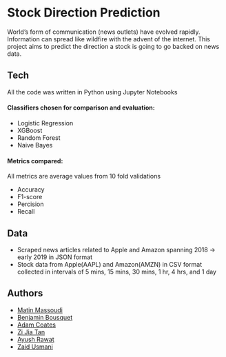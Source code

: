 # Stock Direction Prediction

World’s form of communication (news outlets) have evolved rapidly. Information can spread like wildfire with the advent of the internet. This project aims to predict the direction a stock is going to go backed on news data.


## Tech
All the code was written in Python using Jupyter Notebooks

#### Classifiers chosen for comparison and evaluation:
- Logistic Regression
- XGBoost
- Random Forest
- Naive Bayes

#### Metrics compared:
All metrics are average values from 10 fold validations
- Accuracy
- F1-score
- Percision
- Recall

## Data
- Scraped news articles related to Apple and Amazon spanning 2018 -> early 2019 in JSON format
- Stock data from Apple(AAPL) and Amazon(AMZN) in CSV format collected in intervals of 5 mins, 15 mins, 30 mins, 1 hr, 4 hrs, and 1 day

## Authors
- [Matin Massoudi](https://github.com/Matin-M)
- [Benjamin Bousquet](https://www.github.com/benbousquet)
- [Adam Coates](https://github.com/adamjcoates)
- [Zi Jia Tan](https://github.com/zijia0791)
- [Ayush Rawat](https://www.github.com/)
- [Zaid Usmani](https://www.github.com/)
